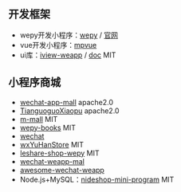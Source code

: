 ## 开发框架

- wepy开发小程序：[wepy](https://github.com/Tencent/wepy) / [官网](https://tencent.github.io/wepy/)
- vue开发小程序：[mpvue](https://github.com/Meituan-Dianping/mpvue)
- ui库：[iview-weapp](https://github.com/TalkingData/iview-weapp) / [doc](https://weapp.iviewui.com/docs/guide/start) MIT


## 小程序商城

- [wechat-app-mall](https://github.com/EastWorld/wechat-app-mall) apache2.0
- [TianguoguoXiaopu](https://github.com/qindiandadudu/TianguoguoXiaopu) apache2.0
- [m-mall](https://github.com/skyvow/m-mall) MIT
- [wepy-books](https://github.com/KingJeason/wepy-books) MIT
- [wechat](https://github.com/htmlk/wechat)
- [wxYuHanStore](https://github.com/dyq086/wxYuHanStore) MIT
- [leshare-shop-wepy](https://github.com/coolhwm/leshare-shop-wepy) MIT
- [wechat-weapp-mal](https://github.com/liuxuanqiang/wechat-weapp-mall)
- [awesome-wechat-weapp](https://github.com/justjavac/awesome-wechat-weapp)
- Node.js+MySQL：[nideshop-mini-program](https://github.com/tumobi/nideshop-mini-program) MIT


